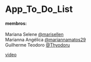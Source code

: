 # App_To_Do_List

#### membros:
Mariana Selene [@marisellen](https://github.com/marisellen)  
Marianna Angélica [@mariannamatos29](https://github.com/mariannamatos29)   
Guilherme Teodoro [@Thyodoru](https://github.com/Thyodoru)


[ video ](https://drive.google.com/drive/folders/1a3NsEPmftfZ4NeLPNIWQMMrSfRbwAD3l?usp=sharing)

